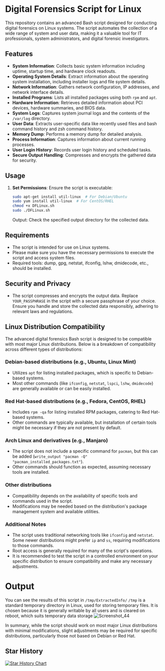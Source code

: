 # Digital Forensics Script for Linux

This repository contains an advanced Bash script designed for conducting digital forensics on Linux systems. The script automates the collection of a wide range of system and user data, making it a valuable tool for IT professionals, system administrators, and digital forensic investigators.

## Features

- **System Information**: Collects basic system information including uptime, startup time, and hardware clock readouts.
- **Operating System Details**: Extract information about the operating system installation, including installer logs and file system details.
- **Network Information**: Gathers network configuration, IP addresses, and network interface details.
- **Installed Programs**: Lists all installed packages using both `rpm` and `apt`.
- **Hardware Information**: Retrieves detailed information about PCI devices, hardware summaries, and BIOS data.
- **System Logs**: Captures system journal logs and the contents of the `/var/log` directory.
- **User Data**: Extracts user-specific data like recently used files and bash command history and zsh command history.
- **Memory Dump**: Performs a memory dump for detailed analysis.
- **Process Information**: Captures information about current running processes.
- **User Login History**: Records user login history and scheduled tasks.
- **Secure Output Handling**: Compresses and encrypts the gathered data for security.

## Usage

1. **Set Permissions**: Ensure the script is executable:
   ```bash
   sudo apt-get install util-linux  # For Debian/Ubuntu
   sudo yum install util-linux  # For CentOS/RHEL
   chmod +x DFLinux.sh
   sudo ./DFLinux.sh
   ```
   Output: Check the specified output directory for the collected data.

## Requirements
- The script is intended for use on Linux systems.
- Please make sure you have the necessary permissions to execute the script and access system files.
- Required tools: dump, gpg, netstat, ifconfig, lshw, dmidecode, etc., should be installed.

## Security and Privacy
- The script compresses and encrypts the output data. Replace `YOUR_PASSPHRASE` in the script with a secure passphrase of your choice. Ensure you handle and store the collected data responsibly, adhering to relevant laws and regulations.

## Linux Distribution Compatibility

The advanced digital forensics Bash script is designed to be compatible with most major Linux distributions. Below is a breakdown of compatibility across different types of distributions:

### Debian-based distributions (e.g., Ubuntu, Linux Mint)
- Utilizes `apt` for listing installed packages, which is specific to Debian-based systems.
- Most other commands (like `ifconfig`, `netstat`, `lspci`, `lshw`, `dmidecode`) are generally available or can be easily installed.

### Red Hat-based distributions (e.g., Fedora, CentOS, RHEL)
- Includes `rpm -qa` for listing installed RPM packages, catering to Red Hat-based systems.
- Other commands are typically available, but installation of certain tools might be necessary if they are not present by default.

### Arch Linux and derivatives (e.g., Manjaro)
- The script does not include a specific command for `pacman`, but this can be added (`write_output "pacman -Q" "pacman_installed_packages.txt"`).
- Other commands should function as expected, assuming necessary tools are installed.

### Other distributions
- Compatibility depends on the availability of specific tools and commands used in the script.
- Modifications may be needed based on the distribution's package management system and available utilities.

### Additional Notes
- The script uses traditional networking tools like `ifconfig` and `netstat`. Some newer distributions might prefer `ip` and `ss`, requiring modifications to those commands.
- Root access is generally required for many of the script's operations.
- It is recommended to test the script in a controlled environment on your specific distribution to ensure compatibility and make any necessary adjustments.

# Output 
You can see the results of this script in `/tmp/ExtractedInfo/` 
`/tmp` is a standard temporary directory in Linux, used for storing temporary files. It is chosen because it is generally writable by all users and is cleared on reboot, which suits temporary data storage 
![Screenshot_44](https://github.com/vm32/Digital-Forensics-Script-for-Linux/assets/21219411/1cec4fec-f57f-4cc4-9a0f-bb2a98e5d807)

In summary, while the script should work on most major Linux distributions with minimal modifications, slight adjustments may be required for specific distributions, particularly those not based on Debian or Red Hat.
## Star History

[![Star History Chart](https://api.star-history.com/svg?repos=vm32/Digital-Forensics-Script-for-Linux&type=Date)](https://star-history.com/#vm32/Digital-Forensics-Script-for-Linux&Date)
